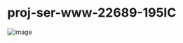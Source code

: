 # proj-ser-www-22689-195IC
![image](https://user-images.githubusercontent.com/56958103/137890980-2eaed11b-41a7-49e9-b94c-e95f0558ece2.png)